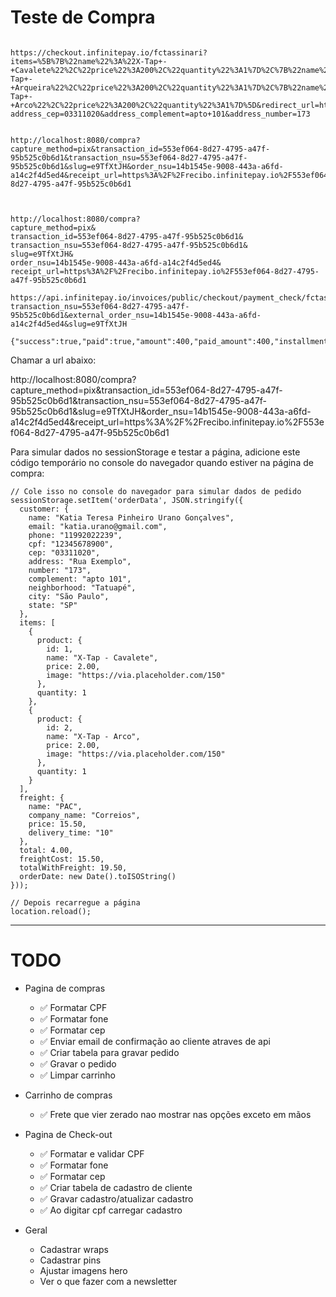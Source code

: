 # Teste de Compra
```

https://checkout.infinitepay.io/fctassinari?items=%5B%7B%22name%22%3A%22X-Tap+-+Cavalete%22%2C%22price%22%3A200%2C%22quantity%22%3A1%7D%2C%7B%22name%22%3A%22X-Tap+-+Arqueira%22%2C%22price%22%3A200%2C%22quantity%22%3A1%7D%2C%7B%22name%22%3A%22X-Tap+-+Arco%22%2C%22price%22%3A200%2C%22quantity%22%3A1%7D%5D&redirect_url=http%3A%2F%2Flocalhost%3A8080%2Fcompra&customer_name=Katia+Teresa+Pinheiro+Urano+Gon%C3%A7alves&customer_email=katia.urano%40gmail.com&customer_cellphone=11992022239& address_cep=03311020&address_complement=apto+101&address_number=173


http://localhost:8080/compra?capture_method=pix&transaction_id=553ef064-8d27-4795-a47f-95b525c0b6d1&transaction_nsu=553ef064-8d27-4795-a47f-95b525c0b6d1&slug=e9TfXtJH&order_nsu=14b1545e-9008-443a-a6fd-a14c2f4d5ed4&receipt_url=https%3A%2F%2Frecibo.infinitepay.io%2F553ef064-8d27-4795-a47f-95b525c0b6d1



http://localhost:8080/compra?
capture_method=pix&
transaction_id=553ef064-8d27-4795-a47f-95b525c0b6d1&
transaction_nsu=553ef064-8d27-4795-a47f-95b525c0b6d1&
slug=e9TfXtJH&
order_nsu=14b1545e-9008-443a-a6fd-a14c2f4d5ed4&
receipt_url=https%3A%2F%2Frecibo.infinitepay.io%2F553ef064-8d27-4795-a47f-95b525c0b6d1

https://api.infinitepay.io/invoices/public/checkout/payment_check/fctassinari?transaction_nsu=553ef064-8d27-4795-a47f-95b525c0b6d1&external_order_nsu=14b1545e-9008-443a-a6fd-a14c2f4d5ed4&slug=e9TfXtJH

{"success":true,"paid":true,"amount":400,"paid_amount":400,"installments":1,"capture_method":"pix"}
```
Chamar a url abaixo:

http://localhost:8080/compra?capture_method=pix&transaction_id=553ef064-8d27-4795-a47f-95b525c0b6d1&transaction_nsu=553ef064-8d27-4795-a47f-95b525c0b6d1&slug=e9TfXtJH&order_nsu=14b1545e-9008-443a-a6fd-a14c2f4d5ed4&receipt_url=https%3A%2F%2Frecibo.infinitepay.io%2F553ef064-8d27-4795-a47f-95b525c0b6d1


Para simular dados no sessionStorage e testar a página, adicione este código temporário no console do navegador quando estiver na página de compra:
```
// Cole isso no console do navegador para simular dados de pedido
sessionStorage.setItem('orderData', JSON.stringify({
  customer: {
    name: "Katia Teresa Pinheiro Urano Gonçalves",
    email: "katia.urano@gmail.com",
    phone: "11992022239",
    cpf: "12345678900",
    cep: "03311020",
    address: "Rua Exemplo",
    number: "173",
    complement: "apto 101",
    neighborhood: "Tatuapé",
    city: "São Paulo",
    state: "SP"
  },
  items: [
    {
      product: {
        id: 1,
        name: "X-Tap - Cavalete",
        price: 2.00,
        image: "https://via.placeholder.com/150"
      },
      quantity: 1
    },
    {
      product: {
        id: 2,
        name: "X-Tap - Arco",
        price: 2.00,
        image: "https://via.placeholder.com/150"
      },
      quantity: 1
    }
  ],
  freight: {
    name: "PAC",
    company_name: "Correios",
    price: 15.50,
    delivery_time: "10"
  },
  total: 4.00,
  freightCost: 15.50,
  totalWithFreight: 19.50,
  orderDate: new Date().toISOString()
}));

// Depois recarregue a página
location.reload();
```

---
# TODO
* Pagina de compras 
  * ✅ Formatar CPF
  * ✅ Formatar fone
  * ✅ Formatar cep
  * ✅ Enviar email de confirmação ao cliente atraves de api
  * ✅ Criar tabela para gravar pedido
  * ✅ Gravar o pedido
  * ✅ Limpar carrinho

* Carrinho de compras
  * ✅ Frete que vier zerado nao mostrar nas opções exceto em mãos

* Pagina de Check-out
  * ✅ Formatar e validar CPF
  * ✅ Formatar fone
  * ✅ Formatar cep
  * ✅ Criar tabela de cadastro de cliente
  * ✅ Gravar cadastro/atualizar cadastro
  * ✅ Ao digitar cpf carregar cadastro

* Geral
  * Cadastrar wraps
  * Cadastrar pins
  * Ajustar imagens hero
  * Ver o que fazer com a newsletter